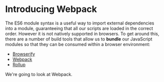 # Introducing Webpack

The ES6 module syntax is a useful way to import external dependencies into a module, guaranteeing that all our scripts
are loaded in the correct order. However it is not natively supported in browsers. To get around this, there are a 
number of build tools that allow us to **bundle** our JavaScript modules so that they can be consumed within a browser 
environment:

- [Browserify](http://browserify.org/)
- [Webpack](https://webpack.js.org/)
- [Rollup](https://rollupjs.org/)

We're going to look at Webpack.

